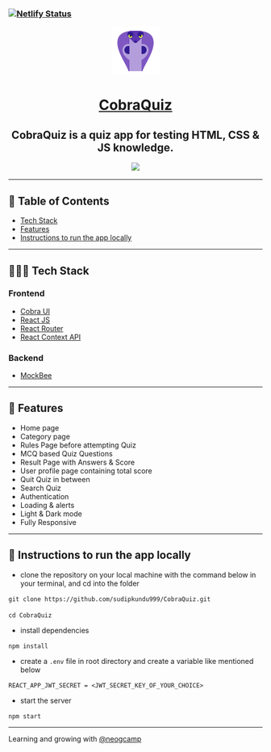 ### [![Netlify Status](https://api.netlify.com/api/v1/badges/f709f33c-c62f-40da-8f1d-c6a85ca2c43c/deploy-status)](https://app.netlify.com/sites/cobra-quiz-dev/deploys)

<div align="center">

<img alt="logo" src="public\images\logo.png" />

# [CobraQuiz](https://cobra-quiz-dev.netlify.app/)

## CobraQuiz is a quiz app for testing HTML, CSS & JS knowledge.

![](./showcase.gif)

</div>

---

## 📕 Table of Contents

- [Tech Stack](#-tech-stack)
- [Features](#-features)
- [Instructions to run the app locally](#-instructions-to-run-the-app-locally)

---

## 👨🏻‍💻 Tech Stack

### Frontend

- [Cobra UI](https://cobra-ui.netlify.app/)
- [React JS](https://reactjs.org/)
- [React Router](https://reactrouter.com/)
- [React Context API](https://reactjs.org/docs/context.html)

### Backend

- [MockBee](https://mockbee.netlify.app/)

---

## 🚀 Features

- Home page
- Category page
- Rules Page before attempting Quiz
- MCQ based Quiz Questions
- Result Page with Answers & Score
- User profile page containing total score
- Quit Quiz in between
- Search Quiz
- Authentication
- Loading & alerts
- Light & Dark mode
- Fully Responsive

---

## 🔌 Instructions to run the app locally

- clone the repository on your local machine with the command below in your terminal, and cd into the folder

```
git clone https://github.com/sudipkundu999/CobraQuiz.git

cd CobraQuiz
```

- install dependencies

```
npm install
```

- create a `.env` file in root directory and create a variable like mentioned below

```
REACT_APP_JWT_SECRET = <JWT_SECRET_KEY_OF_YOUR_CHOICE>
```

- start the server

```
npm start
```

---

Learning and growing with [@neogcamp](https://github.com/neogcamp)
